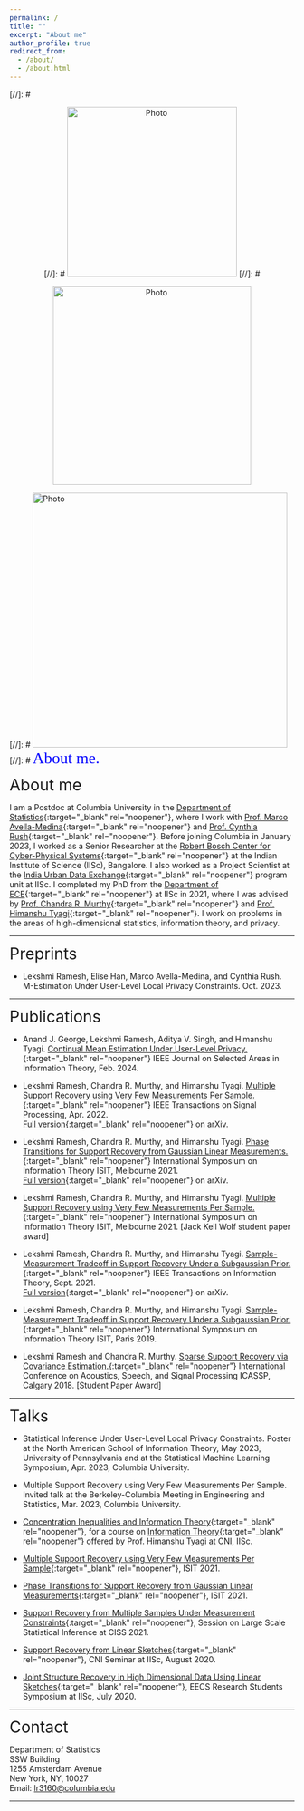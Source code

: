 ```yaml
---
permalink: /
title: ""
excerpt: "About me"
author_profile: true
redirect_from: 
  - /about/
  - /about.html
---
```


[//]: #<p align="center">
[//]: # <img src="https://lekshmi-ramesh.github.io/files/lr_img.jpg?raw=true" alt="Photo" style="width: 300px;"/> 
[//]: #</p>

<p align="center">
<img src="https://lekshmi-ramesh.github.io/files/PIC2.jpeg?raw=true" alt="Photo" style="width: 350px;"/> 
</p>

[//]: # <img src="https://lekshmi-ramesh.github.io/files/lr_img.jpg?raw=true" alt="Photo" style="width: 450px;"/> 
[//]: # <span style="color:blue; font-family:Georgia; font-size:2em;">About me.</span>

<span style="font-size:2em;">About me</span>

I am a Postdoc at Columbia University in the [Department of Statistics](https://stat.columbia.edu/){:target="_blank" rel="noopener"}, where I work with [Prof. Marco Avella-Medina](https://sites.google.com/site/marcoavellamedina/home){:target="_blank" rel="noopener"} and [Prof. Cynthia Rush](http://www.columbia.edu/~cgr2130/){:target="_blank" rel="noopener"}.
Before joining Columbia in January 2023, I worked as a Senior Researcher at the [Robert Bosch Center for Cyber-Physical Systems](https://cps.iisc.ac.in/){:target="_blank" rel="noopener"} at the Indian Institute of Science (IISc), Bangalore.
I also worked as a Project Scientist at the [India Urban Data Exchange](https://iudx.org.in/){:target="_blank" rel="noopener"} program unit at IISc.
I completed my PhD from the [Department of ECE](https://ece.iisc.ac.in/){:target="_blank" rel="noopener"} at IISc in 2021, where I was advised by [Prof. Chandra R. Murthy](https://ece.iisc.ac.in/~cmurthy/doku.php){:target="_blank" rel="noopener"} and [Prof. Himanshu Tyagi](https://ece.iisc.ac.in/~htyagi/){:target="_blank" rel="noopener"}. I work on problems in the areas of high-dimensional statistics, information theory, and privacy. 

---
<span style="font-size:2em;">Preprints</span>
- Lekshmi Ramesh, Elise Han, Marco Avella-Medina, and Cynthia Rush. M-Estimation Under User-Level Local Privacy Constraints. Oct. 2023.

---
<span style="font-size:2em;">Publications</span>
- Anand J. George, Lekshmi Ramesh, Aditya V. Singh, and Himanshu Tyagi. [Continual Mean Estimation Under User-Level Privacy.](https://ieeexplore.ieee.org/document/10443583){:target="_blank" rel="noopener"} IEEE Journal on Selected Areas in Information Theory, Feb. 2024.
  
- Lekshmi Ramesh, Chandra R. Murthy, and Himanshu Tyagi. [Multiple Support Recovery using Very Few Measurements Per Sample.](https://ieeexplore.ieee.org/document/9762551){:target="_blank" rel="noopener"} IEEE Transactions on Signal Processing, Apr. 2022.
<br/> [Full version](https://arxiv.org/abs/2105.09855){:target="_blank" rel="noopener"} on arXiv.


- Lekshmi Ramesh, Chandra R. Murthy, and Himanshu Tyagi. [Phase Transitions for Support Recovery from Gaussian Linear Measurements.](https://ieeexplore.ieee.org/document/9518252){:target="_blank" rel="noopener"} International Symposium on Information Theory ISIT, Melbourne 2021. <br /> [Full version](https://arxiv.org/abs/2102.00235){:target="_blank" rel="noopener"} on arXiv.

 
- Lekshmi Ramesh, Chandra R. Murthy, and Himanshu Tyagi. [Multiple Support Recovery using Very Few Measurements Per Sample.](https://ieeexplore.ieee.org/document/9518281){:target="_blank" rel="noopener"} International Symposium on Information Theory ISIT, Melbourne 2021. [Jack Keil Wolf student paper award]

- Lekshmi Ramesh, Chandra R. Murthy, and Himanshu Tyagi. [Sample-Measurement Tradeoff in Support Recovery Under a Subgaussian Prior.](https://ieeexplore.ieee.org/document/9535461){:target="_blank" rel="noopener"} IEEE Transactions on Information Theory, Sept. 2021. <br/> [Full version](https://arxiv.org/abs/1912.11247){:target="_blank" rel="noopener"} on arXiv.

- Lekshmi Ramesh, Chandra R. Murthy, and Himanshu Tyagi. [Sample-Measurement Tradeoff in Support Recovery Under a Subgaussian Prior.](https://ieeexplore.ieee.org/document/8849704){:target="_blank" rel="noopener"} International Symposium on Information Theory ISIT, Paris 2019. 

- Lekshmi Ramesh and Chandra R. Murthy. [Sparse Support Recovery via Covariance Estimation.](https://ieeexplore.ieee.org/document/8462509){:target="_blank" rel="noopener"} International Conference on Acoustics, Speech, and Signal Processing ICASSP, Calgary 2018. [Student Paper Award]

---
<span style="font-size:2em;">Talks</span>

- Statistical Inference Under User-Level Local Privacy Constraints. Poster at the North American School of Information Theory, May 2023, University of Pennsylvania and at the Statistical Machine Learning Symposium, Apr. 2023, Columbia University.

- Multiple Support Recovery using Very Few Measurements Per Sample. Invited talk at the Berkeley-Columbia Meeting in Engineering and Statistics, Mar. 2023, Columbia University.
  
- [Concentration Inequalities and Information Theory](https://www.youtube.com/watch?v=wOfTC0yzTxo){:target="_blank" rel="noopener"}, for a course on [Information Theory](https://cni.iisc.ac.in/courses/){:target="_blank" rel="noopener"} offered by Prof. Himanshu Tyagi at CNI, IISc.

- [Multiple Support Recovery using Very Few Measurements Per Sample](https://drive.google.com/file/d/1uo9aIq-xw05xfinJaKUsJW62A_VLglSJ/view?usp=sharing){:target="_blank" rel="noopener"}, ISIT 2021.

- [Phase Transitions for Support Recovery from Gaussian Linear Measurements](https://drive.google.com/file/d/1_tM7hrMBbpsu6WWn6Ycp88Pn2nyUCYxw/view?usp=sharing){:target="_blank" rel="noopener"}, ISIT 2021.

- [Support Recovery from Multiple Samples Under Measurement Constraints](https://epapers.org/ciss2021/ESR/session_sched_view.php?PHPSESSID=r0n5ogkrll3eblnn08j3fufj64&sched_id=1){:target="_blank" rel="noopener"}, Session on Large Scale Statistical Inference at CISS 2021.

- [Support Recovery from Linear Sketches](https://www.youtube.com/watch?v=jWkCMoET-LA){:target="_blank" rel="noopener"}, CNI Seminar at IISc, August 2020.

- [Joint Structure Recovery in High Dimensional Data Using Linear Sketches](https://eecs.iisc.ac.in/EECS2020/){:target="_blank" rel="noopener"}, EECS Research Students Symposium at IISc, July 2020.

---
<span style="font-size:2em;">Contact</span>

Department of Statistics<br/>
SSW Building<br/>
1255 Amsterdam Avenue<br/>
New York, NY, 10027<br/>
Email: lr3160@columbia.edu<br/>

---

<br/><br/><br/><br/>

<script type="text/javascript">
    var date = new Date(),
    year = date.getFullYear(),
    open = '<p style="text-align: center; font-size: 75%;">',
    copy = 'Copyright &copy; ' + year + ' Lekshmi Ramesh.',
    close = '</p>',
    html = open + copy + close;
    document.write(html);
 </script>
